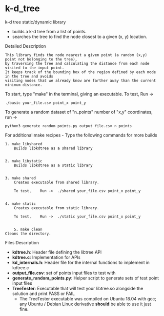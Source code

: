 # k-d_tree
k-d tree static/dynamic library
 - builds a k-d tree from a list of points.
 - searches the tree to find the node closest to a given (x, y) location.

Detailed Description

	This library finds the node nearest a given point (a random (x,y) point not belonging to the tree),
 	by traversing the tree and calculating the distance from each node visited to the input point. 
 	It keeps track of the bounding box of the region defined by each node in the tree and avoids
  	visiting nodes that we already know are farther away than the current minimum distance.

To start, type "make" in the terminal, giving an executable. 
To test, Run ->

	./basic your_file.csv point_x point_y



To generate a random dataset of "n_points" number of "x,y" coordinates, run ->

	python3 generate_random_points.py output_file.csv n_points



For additional make recipes -
Type the following commands for more builds

	1. make libshared
        Builds libkdtree as a shared library

  
	2. make libstatic
        Builds libkdtree as a static library

  
	3. make shared
        Creates executable from shared library.
	
        To test, 	Run ->	./shared your_file.csv point_x point_y

	
	4. make static
        Creates executable from static library.
	
        To test, 	Run ->	./static your_file.csv point_x point_y


        5. make clean 
	Cleans the directory.


Files Description
+ **kdtree.h**: Header file defining the libtree API
+ **kdtree.c**: Implementation for APIs
+ **kd_internals.h**: Header file for the internal functions to implement in kdtree.c
+ **output_file.csv**: set of points input files to test with
+ **generate_random_points.py**: Helper script to generate sets of test point input files
+ **TreeTester**: Executable that will test your libtree.so alongside the solution and print PASS or FAIL
    + The TreeTester executable was compiled on Ubuntu 18.04 with gcc; any Ubuntu / Debian Linux derivative **should** be able to use it just fine.
